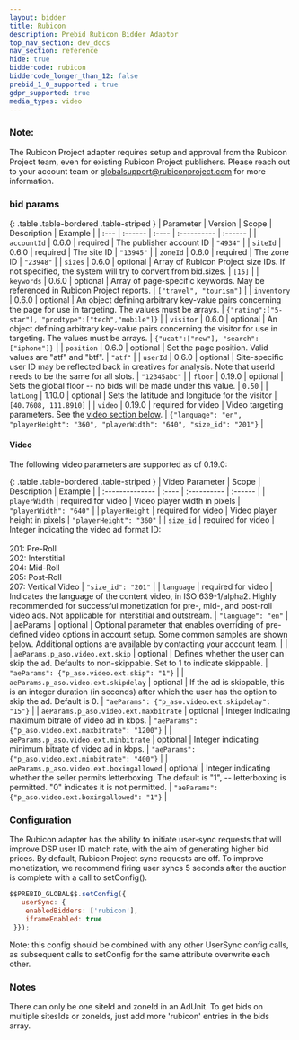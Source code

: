 ```yaml
---
layout: bidder
title: Rubicon
description: Prebid Rubicon Bidder Adaptor
top_nav_section: dev_docs
nav_section: reference
hide: true
biddercode: rubicon
biddercode_longer_than_12: false
prebid_1_0_supported : true
gdpr_supported: true
media_types: video
---
```



### Note:
The Rubicon Project adapter requires setup and approval from the Rubicon Project team, even for existing Rubicon Project publishers. Please reach out to your account team or globalsupport@rubiconproject.com for more information.

### bid params

{: .table .table-bordered .table-striped }
| Parameter | Version | Scope | Description | Example |
| :--- | :------ | :---- | :---------- | :------ |
| `accountId` | 0.6.0 | required | The publisher account ID | `"4934"` |
| `siteId` | 0.6.0 | required | The site ID | `"13945"` |
| `zoneId` | 0.6.0 | required | The zone ID | `"23948"` |
| `sizes` | 0.6.0 | optional | Array of Rubicon Project size IDs. If not specified, the system will try to convert from bid.sizes. | `[15]` |
| `keywords` | 0.6.0 | optional | Array of page-specific keywords. May be referenced in Rubicon Project reports. | `["travel", "tourism"]` |
| `inventory` | 0.6.0 | optional | An object defining arbitrary key-value pairs concerning the page for use in targeting. The values must be arrays. | `{"rating":["5-star"], "prodtype":["tech","mobile"]}` |
| `visitor` | 0.6.0 | optional | An object defining arbitrary key-value pairs concerning the visitor for use in targeting. The values must be arrays. | `{"ucat":["new"], "search":["iphone"]}` |
| `position` | 0.6.0 | optional | Set the page position. Valid values are "atf" and "btf". | `"atf"` |
| `userId` | 0.6.0 | optional | Site-specific user ID may be reflected back in creatives for analysis. Note that userId needs to be the same for all slots. | `"12345abc"` |
| `floor` | 0.19.0 | optional | Sets the global floor -- no bids will be made under this value. | `0.50` |
| `latLong` | 1.10.0 | optional | Sets the latitude and longitude for the visitor | `[40.7608, 111.8910]` |
| `video` | 0.19.0 | required for video | Video targeting parameters. See the [video section below](#rubicon-video). | `{"language": "en", "playerHeight": "360", "playerWidth": "640", "size_id": "201"}` |

<a name="rubicon-video"></a>

#### Video

The following video parameters are supported as of 0.19.0:

{: .table .table-bordered .table-striped }
| Video Parameter | Scope | Description | Example |
| :-------------- | :---- | :---------- | :------ |
| `playerWidth` | required for video | Video player width in pixels | `"playerWidth": "640"` |
| `playerHeight` | required for video | Video player height in pixels | `"playerHeight": "360"` |
| `size_id` | required for video | Integer indicating the video ad format ID:<br/><br/>201: Pre-Roll<br/>202: Interstitial <br/>204: Mid-Roll <br/>205: Post-Roll <br/>207: Vertical Video | `"size_id": "201"` |
| `language` | required for video | Indicates the language of the content video, in ISO 639-1/alpha2. Highly recommended for successful monetization for pre-, mid-, and post-roll video ads. Not applicable for interstitial and outstream. | `"language": "en"` |
| aeParams | optional | Optional parameter that enables overriding of pre-defined video options in account setup. Some common samples are shown below. Additional options are available by contacting your account team. | |
| `aeParams.p_aso.video.ext.skip` | optional | Defines whether the user can skip the ad. Defaults to non-skippable. Set to 1 to indicate skippable. | `"aeParams": {"p_aso.video.ext.skip": "1"}` |
| `aeParams.p_aso.video.ext.skipdelay` | optional | If the ad is skippable, this is an integer duration (in seconds) after which the user has the option to skip the ad. Default is 0. | `"aeParams": {"p_aso.video.ext.skipdelay": "15"}` |
| `aeParams.p_aso.video.ext.maxbitrate` | optional | Integer indicating maximum bitrate of video ad in kbps. | `"aeParams": {"p_aso.video.ext.maxbitrate": "1200"}` |
| `aeParams.p_aso.video.ext.minbitrate` | optional | Integer indicating minimum bitrate of video ad in kbps. | `"aeParams": {"p_aso.video.ext.minbitrate": "400"}` |
| `aeParams.p_aso.video.ext.boxingallowed` | optional | Integer indicating whether the seller permits letterboxing. The default is "1", -- letterboxing is permitted. "0" indicates it is not permitted. | `"aeParams": {"p_aso.video.ext.boxingallowed": "1"}` |

### Configuration

The Rubicon adapter has the ability to initiate user-sync requests that will improve DSP user ID match rate,
with the aim of generating higher bid prices. By default, Rubicon Project sync requests are off. To improve monetization, we recommend firing user syncs 5 seconds after the auction is complete with a call to setConfig().

```javascript
$$PREBID_GLOBAL$$.setConfig({ 
   userSync: {
    enabledBidders: ['rubicon'],
    iframeEnabled: true
 }});
```
Note: this config should be combined with any other UserSync config calls, as subsequent calls to setConfig for the same attribute overwrite each other.

### Notes

There can only be one siteId and zoneId in an AdUnit. To get bids on multiple sitesIds or zoneIds, just add more 'rubicon' entries in the bids array.
